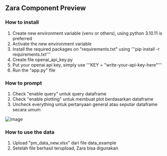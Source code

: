 ## Zara Component Preview
### How to install
1. Create new environment variable (venv or others), using  python 3.10.11 is preferred
2. Activate the new environment variable
3. Install the required packages on "requirements.txt" using '''pip install -r requirements.txt'''
4. Create file openai_api_key.py
5. Put your openai api key, simply use '''KEY = "write-your-api-key-here"'''
6. Run the "app.py" file

### How to prompt
1. Check "enable query" untuk query dataframe
2. Check "enable plotting" untuk membuat plot berdasarkan dataframe
3. Uncheck everything untuk pertanyaan general atau seputar dataframe secara umum

![image](https://github.com/nrasif/Zara-Geosurvai-Component-Preview/assets/64336363/cda4b393-8997-4b25-afa8-4ca54463ca99)

### How to use the data
1. Upload "pm_data_new.xlsx" dari file data_example
2. Setelah file berhasil terupload, Zara bisa digunakan
